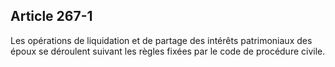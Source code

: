 Article 267-1
----
Les opérations de liquidation et de partage des intérêts patrimoniaux des époux
se déroulent suivant les règles fixées par le code de procédure civile.
